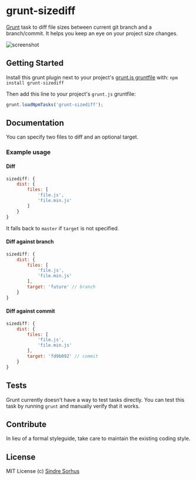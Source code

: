# grunt-sizediff

[Grunt][grunt] task to diff file sizes between current git branch and a branch/commit. It helps you keep an eye on your project size changes.

![screenshot](https://raw.github.com/sindresorhus/grunt-sizediff/master/screenshot.png)


## Getting Started

Install this grunt plugin next to your project's [grunt.js gruntfile][getting_started] with: `npm install grunt-sizediff`

Then add this line to your project's `grunt.js` gruntfile:

```javascript
grunt.loadNpmTasks('grunt-sizediff');
```


## Documentation

You can specify two files to diff and an optional target.


### Example usage


#### Diff

```javascript
sizediff: {
	dist: {
		files: [
			'file.js',
			'file.min.js'
		]
	}
}
```

It falls back to `master` if `target` is not specified.


#### Diff against branch

```javascript
sizediff: {
	dist: {
		files: [
			'file.js',
			'file.min.js'
		],
		target: 'future' // branch
	}
}
```


#### Diff against commit

```javascript
sizediff: {
	dist: {
		files: [
			'file.js',
			'file.min.js'
		],
		target: 'fd9b092' // commit
	}
}
```


## Tests

Grunt currently doesn't have a way to test tasks directly. You can test this task by running `grunt` and manually verify that it works.


## Contribute

In lieu of a formal styleguide, take care to maintain the existing coding style.


## License

MIT License
(c) [Sindre Sorhus](http://sindresorhus.com)


[grunt]: https://github.com/cowboy/grunt
[getting_started]: https://github.com/cowboy/grunt/blob/master/docs/getting_started.md